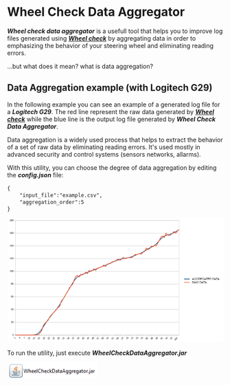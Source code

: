 # Wheel Check Data Aggregator

***Wheel check data aggregator*** is a usefull tool that helps you to improve log files generated using [***Wheel check***](https://www.racedepartment.com/downloads/lut-generator-for-ac.9740/) by aggregating data in order to emphasizing the behavior of your steering wheel and eliminating reading errors.

...but what does it mean? what is data aggregation?

## Data Aggregation example (with Logitech G29)

In the following example you can see an example of a generated log file for a ***Logitech G29***. The red line represent the raw data generated by [***Wheel check***](https://www.racedepartment.com/downloads/lut-generator-for-ac.9740/) while the blue line is the output log file generated by ***Wheel Check Data Aggregator***.

Data aggregation is a widely used process that helps to extract the behavior of a set of raw data by eliminating reading errors. It's used mostly in advanced security and control systems (sensors networks, allarms). 

With this utility, you can choose the degree of data aggregation by editing the ***config.json*** file:
```
{
	"input_file":"example.csv",
	"aggregation_order":5
}
```

![example](G29-GRAPH.png)

To run the utility, just execute ***WheelCheckDataAggregator.jar***

![icon](icon.png)


